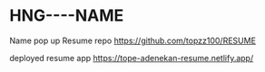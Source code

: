 # HNG----NAME
 Name pop up
Resume repo 
   https://github.com/topzz100/RESUME
   
deployed resume app
   https://tope-adenekan-resume.netlify.app/

